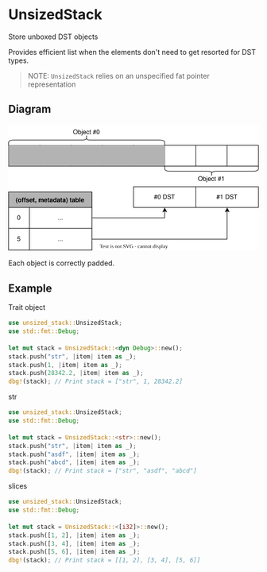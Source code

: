 # UnsizedStack
Store unboxed DST objects

Provides efficient list when the elements don't need to get resorted for DST types.

> NOTE: `UnsizedStack` relies on an unspecified fat pointer representation

## Diagram
![diagram](images/diagram.svg)

Each object is correctly padded.

## Example
Trait object
```rust
use unsized_stack::UnsizedStack;
use std::fmt::Debug;

let mut stack = UnsizedStack::<dyn Debug>::new();
stack.push("str", |item| item as _);
stack.push(1, |item| item as _);
stack.push(28342.2, |item| item as _);
dbg!(stack); // Print stack = ["str", 1, 28342.2]
```

str
```rust
use unsized_stack::UnsizedStack;
use std::fmt::Debug;

let mut stack = UnsizedStack::<str>::new();
stack.push("str", |item| item as _);
stack.push("asdf", |item| item as _);
stack.push("abcd", |item| item as _);
dbg!(stack); // Print stack = ["str", "asdf", "abcd"]
```

slices
```rust
use unsized_stack::UnsizedStack;
use std::fmt::Debug;

let mut stack = UnsizedStack::<[i32]>::new();
stack.push([1, 2], |item| item as _);
stack.push([3, 4], |item| item as _);
stack.push([5, 6], |item| item as _);
dbg!(stack); // Print stack = [[1, 2], [3, 4], [5, 6]]
```